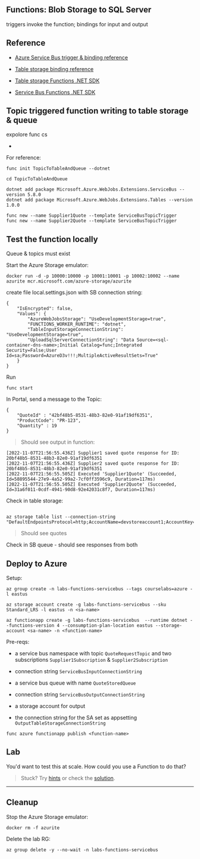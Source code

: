 ## Functions: Blob Storage to SQL Server

triggers invoke the function; bindings for input and output

## Reference

- [Azure Service Bus trigger & binding reference](https://learn.microsoft.com/en-us/azure/azure-functions/functions-bindings-service-bus?tabs=in-process%2Cextensionv5%2Cextensionv3&pivots=programming-language-csharp)

- [Table storage binding reference](https://learn.microsoft.com/en-us/azure/azure-functions/functions-bindings-storage-table?tabs=in-process%2Ctable-api%2Cextensionv3&pivots=programming-language-csharp)

- [Table storage Functions .NET SDK](https://github.com/Azure/azure-sdk-for-net/blob/Microsoft.Azure.WebJobs.Extensions.Tables_1.0.0/sdk/tables/Microsoft.Azure.WebJobs.Extensions.Tables/README.md)

- [Service Bus Functions .NET SDK](https://github.com/Azure/azure-functions-servicebus-extension)

## Topic triggered function writing to table storage & queue

expolore func cs

- 

For reference:

```
func init TopicToTableAndQueue --dotnet 

cd TopicToTableAndQueue

dotnet add package Microsoft.Azure.WebJobs.Extensions.ServiceBus --version 5.8.0
dotnet add package Microsoft.Azure.WebJobs.Extensions.Tables --version 1.0.0

func new --name Supplier1Quote --template ServiceBusTopicTrigger
func new --name Supplier2Quote --template ServiceBusTopicTrigger
```

## Test the function locally

Queue & topics must exist

 
Start the Azure Storage emulator:

```
docker run -d -p 10000:10000 -p 10001:10001 -p 10002:10002 --name azurite mcr.microsoft.com/azure-storage/azurite
```

create file local.settings.json with SB connection string:


```
{
    "IsEncrypted": false,
    "Values": {
        "AzureWebJobsStorage": "UseDevelopmentStorage=true",
        "FUNCTIONS_WORKER_RUNTIME": "dotnet",
        "TableInputStorageConnectionString": "UseDevelopmentStorage=true",
        "UploadSqlServerConnectionString": "Data Source=<sql-container-dns-name>;Initial Catalog=func;Integrated Security=False;User Id=sa;Password=AzureD3v!!!;MultipleActiveResultSets=True"
    }
}
```

Run

```
func start
```

In Portal, send a message to the Topic:

```
{
    "QuoteId" : "42bf48b5-8531-48b3-82e0-91af19df6351", 
    "ProductCode": "PR-123",
    "Quantity" : 19
}
```

> Should see output in function:

```
[2022-11-07T21:56:55.436Z] Supplier1 saved quote response for ID: 20bf48b5-8531-48b3-82e0-91af19df6351
[2022-11-07T21:56:55.436Z] Supplier2 saved quote response for ID: 20bf48b5-8531-48b3-82e0-91af19df6351
[2022-11-07T21:56:55.505Z] Executed 'Supplier1Quote' (Succeeded, Id=58895544-27e9-4a52-99a2-7cf0ff3596c9, Duration=117ms)
[2022-11-07T21:56:55.505Z] Executed 'Supplier2Quote' (Succeeded, Id=31a6f011-0cdf-4941-90d8-92e42031c8f7, Duration=117ms)
```

Check in table storage:

```

az storage table list --connection-string "DefaultEndpointsProtocol=http;AccountName=devstoreaccount1;AccountKey=Eby8vdM02xNOcqFlqUwJPLlmEtlCDXJ1OUzFT50uSRZ6IFsuFq2UVErCz4I6tq/K1SZFPTOtr/KBHBeksoGMGw==;TableEndpoint=http://127.0.0.1:10002/devstoreaccount1;"

```

> Should see quotes

Check in SB queue - should see responses from both

## Deploy to Azure

Setup:

```
az group create -n labs-functions-servicebus --tags courselabs=azure -l eastus

az storage account create -g labs-functions-servicebus --sku Standard_LRS -l eastus -n <sa-name>

az functionapp create -g labs-functions-servicebus  --runtime dotnet --functions-version 4 --consumption-plan-location eastus --storage-account <sa-name> -n <function-name> 
```

Pre-reqs:

- a service bus namespace with topic `QuoteRequestTopic` and two subscriptions `Supplier1Subscription` & `Supplier2Subscription`
- connection string `ServiceBusInputConnectionString`

- a service bus queue with name `QuoteStoredQueue`
- connection string `ServiceBusOutputConnectionString`

- a storage account for output
- the connection string for the SA set as appsetting `OutputTableStorageConnectionString`

```
func azure functionapp publish <function-name>
```

## Lab

You'd want to test this at scale. How could you use a Function to do that?

> Stuck? Try [hints](hints.md) or check the [solution](solution.md).

___

## Cleanup

Stop the Azure Storage emulator:

```
docker rm -f azurite
```

Delete the lab RG:

```
az group delete -y --no-wait -n labs-functions-servicebus
```
